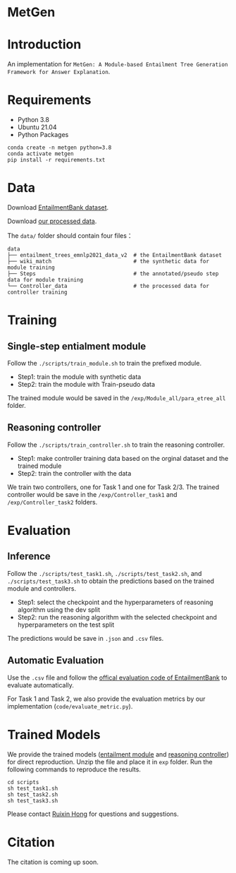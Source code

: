 # MetGen

# Introduction
An implementation for `MetGen: A Module-based Entailment Tree Generation Framework for Answer Explanation`.


# Requirements
- Python 3.8
- Ubuntu 21.04
- Python Packages
```
conda create -n metgen python=3.8
conda activate metgen
pip install -r requirements.txt
```

# Data
Download [EntailmentBank dataset](https://allenai.org/data/entailmentbank).

Download [our processed data](https://cloud.tsinghua.edu.cn/f/15ee068aa4a8495b838e/?dl=1).

The `data/` folder should contain four files：

```
data
├── entailment_trees_emnlp2021_data_v2  # the EntailmentBank dataset
├── wiki_match                          # the synthetic data for module training
├── Steps                               # the annotated/pseudo step data for module training
└── Controller_data                     # the processed data for controller training
```

# Training

## Single-step entialment module

Follow the `./scripts/train_module.sh` to train the prefixed module.
- Step1: train the module with synthetic data
- Step2: train the module with Train-pseudo data

The trained module would be saved in the `/exp/Module_all/para_etree_all` folder.


## Reasoning controller
Follow the `./scripts/train_controller.sh` to train the reasoning controller.

- Step1: make controller training data based on the orginal dataset and the trained module
- Step2: train the controller with the data

We train two controllers, one for Task 1 and one for Task 2/3.
The trained controller would be save in the `/exp/Controller_task1` and `/exp/Controller_task2` folders.

# Evaluation

## Inference
Follow the `./scripts/test_task1.sh`, `./scripts/test_task2.sh`, and `./scripts/test_task3.sh` to obtain the predictions based on the trained module and controllers.

- Step1: select the checkpoint and the hyperparameters of reasoning algorithm using the dev split 
- Step2: run the reasoning algorithm with the selected checkpoint and hyperparameters on the test split

The predictions would be save in `.json` and `.csv` files.

## Automatic Evaluation
Use the `.csv` file and follow the [offical evaluation code of EntailmentBank](https://github.com/allenai/entailment_bank) to evaluate automatically.

For Task 1 and Task 2, we also provide the evaluation metrics by our implementation (`code/evaluate_metric.py`).

# Trained Models

We provide the trained models ([entailment module](https://cloud.tsinghua.edu.cn/f/3608bd001f7a41dca829/?dl=1) and [reasoning controller](https://cloud.tsinghua.edu.cn/f/fd128fdc7e754cb699f9/?dl=1)) for direct reproduction.
Unzip the file and place it in `exp` folder.
Run the following commands to reproduce the results.
```
cd scripts
sh test_task1.sh
sh test_task2.sh
sh test_task3.sh
```

Please contact [Ruixin Hong](hrx20@mails.tsinghua.edu.cn) for questions and suggestions.


# Citation
The citation is coming up soon.